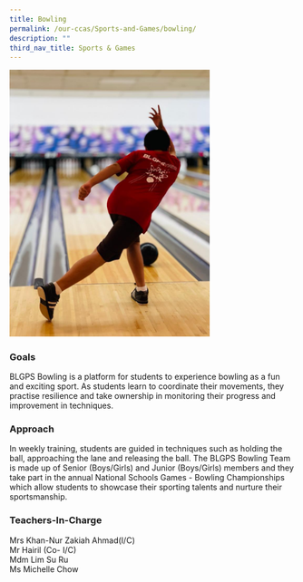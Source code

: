```yaml
---
title: Bowling
permalink: /our-ccas/Sports-and-Games/bowling/
description: ""
third_nav_title: Sports & Games
---
```

<img src="/images/Bowling.jpg" 
     style="width:70%">
		 
### Goals  

BLGPS Bowling is a platform for students to experience bowling as a fun and exciting sport. As students learn to coordinate their movements, they practise resilience and take ownership in monitoring their progress and improvement in techniques.

  

### Approach

In weekly training, students are guided in techniques such as holding the ball, approaching the lane and releasing the ball. The BLGPS Bowling Team is made up of Senior (Boys/Girls) and Junior (Boys/Girls) members and they take part in the annual National Schools Games - Bowling Championships which allow students to showcase their sporting talents and nurture their sportsmanship.

  

### Teachers-In-Charge

Mrs Khan-Nur Zakiah Ahmad(I/C) <br>
Mr Hairil (Co- I/C) <br>
Mdm Lim Su Ru<br>
Ms Michelle Chow<br>


